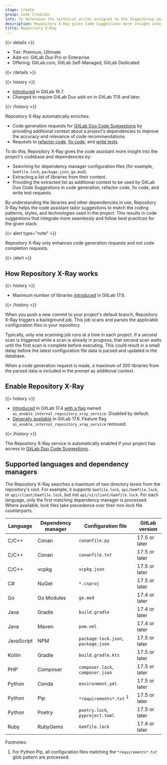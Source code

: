 ```yaml
---
stage: Create
group: Code Creation
info: To determine the technical writer assigned to the Stage/Group associated with this page, see https://handbook.gitlab.com/handbook/product/ux/technical-writing/#assignments
description: Repository X-Ray gives Code Suggestions more insight into your project's codebase and dependencies.
title: Repository X-Ray
---
```


{{< details >}}

- Tier: Premium, Ultimate
- Add-on: GitLab Duo Pro or Enterprise
- Offering: GitLab.com, GitLab Self-Managed, GitLab Dedicated

{{< /details >}}

{{< history >}}

- [Introduced](https://gitlab.com/groups/gitlab-org/-/epics/12060) in GitLab 16.7.
- Changed to require GitLab Duo add-on in GitLab 17.6 and later.

{{< /history >}}

Repository X-Ray automatically enriches:

- Code generation requests for [GitLab Duo Code Suggestions](_index.md) by providing additional context about a project's dependencies to improve the accuracy and relevance of code recommendations.
- Requests to [refactor code](../../../gitlab_duo_chat/examples.md#refactor-code-in-the-ide), [fix code](../../../gitlab_duo_chat/examples.md#fix-code-in-the-ide), and [write tests](../../../gitlab_duo_chat/examples.md#write-tests-in-the-ide).

To do this, Repository X-Ray gives the code assistant more insight into the project's codebase and dependencies by:

- Searching for dependency manager configuration files (for example, `Gemfile.lock`, `package.json`, `go.mod`).
- Extracting a list of libraries from their content.
- Providing the extracted list as additional context to be used by GitLab Duo Code Suggestions in code generation, refactor code, fix code, and write test requests.

By understanding the libraries and other dependencies in use, Repository X-Ray helps the code assistant
tailor suggestions to match the coding patterns, styles, and technologies used in the project. This results
in code suggestions that integrate more seamlessly and follow best practices for the given stack.

{{< alert type="note" >}}

Repository X-Ray only enhances code generation requests and not code completion requests.

{{< /alert >}}

## How Repository X-Ray works

{{< history >}}

- Maximum number of libraries [introduced](https://gitlab.com/gitlab-org/gitlab/-/issues/500365) in GitLab 17.6.

{{< /history >}}

When you push a new commit to your project's default branch, Repository X-Ray triggers a background job.
This job scans and parses the applicable configuration files in your repository.

Typically, only one scanning job runs at a time in each project. If a second scan is triggered while a
scan is already in progress, that second scan waits until the first scan is complete before executing.
This could result in a small delay before the latest configuration file data is parsed and updated in the database.

When a code generation request is made, a maximum of 300 libraries from the parsed data is included in the prompt as additional context.

## Enable Repository X-Ray

{{< history >}}

- [Introduced](https://gitlab.com/gitlab-org/gitlab/-/issues/476180) in GitLab 17.4 [with a flag](../../../../administration/feature_flags/list.md) named `ai_enable_internal_repository_xray_service`. Disabled by default.
- [Generally available](https://gitlab.com/gitlab-org/gitlab/-/issues/483928) in GitLab 17.6. Feature flag `ai_enable_internal_repository_xray_service` removed.

{{< /history >}}

The Repository X-Ray service is automatically enabled if your project has access to [GitLab Duo Code Suggestions](_index.md).

## Supported languages and dependency managers

The Repository X-Ray searches a maximum of two directory levels from the repository's root. For example, it supports `Gemfile.lock`, `api/Gemfile.lock`, or `api/client/Gemfile.lock`, but not `api/v1/client/Gemfile.lock`. For each language, only the first matching dependency manager is processed. Where available, lock files take precedence over their non-lock file counterparts.

| Language   | Dependency manager | Configuration file                  | GitLab version |
| ---------- |--------------------| ----------------------------------- | -------------- |
| C/C++      | Conan              | `conanfile.py`                      | 17.5 or later  |
| C/C++      | Conan              | `conanfile.txt`                     | 17.5 or later  |
| C/C++      | vcpkg              | `vcpkg.json`                        | 17.5 or later  |
| C#         | NuGet              | `*.csproj`                          | 17.5 or later  |
| Go         | Go Modules         | `go.mod`                            | 17.4 or later  |
| Java       | Gradle             | `build.gradle`                      | 17.4 or later  |
| Java       | Maven              | `pom.xml`                           | 17.4 or later  |
| JavaScript | NPM                | `package-lock.json`, `package.json` | 17.5 or later  |
| Kotlin     | Gradle             | `build.gradle.kts`                  | 17.5 or later  |
| PHP        | Composer           | `composer.lock`, `composer.json`    | 17.5 or later  |
| Python     | Conda              | `environment.yml`                   | 17.5 or later  |
| Python     | Pip                | `*requirements*.txt` <sup>1</sup>   | 17.5 or later  |
| Python     | Poetry             | `poetry.lock`, `pyproject.toml`     | 17.5 or later  |
| Ruby       | RubyGems           | `Gemfile.lock`                      | 17.4 or later  |

Footnotes:

1. For Python Pip, all configuration files matching the `*requirements*.txt` glob pattern are processed.
